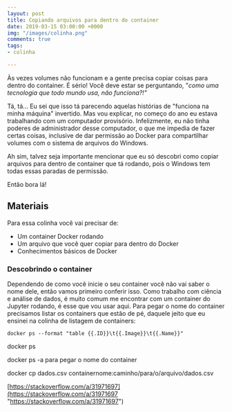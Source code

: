 ```yaml
---
layout: post
title: Copiando arquivos para dentro do container
date: 2019-03-15 03:00:00 +0000
img: "/images/colinha.png"
comments: true
tags:
- colinha

---
```

Às vezes volumes não funcionam e a gente precisa copiar coisas para dentro do container. É sério! Você deve estar se perguntando, "_como uma tecnologia que todo mundo usa, não funciona?!"_

Tá, tá... Eu sei que isso tá parecendo aquelas histórias de "funciona na minha máquina" invertido. Mas vou explicar, no começo do ano eu estava trabalhando com um computador provisório. Infelizmente, eu não tinha poderes de administrador desse computador, o que me impedia de fazer certas coisas, inclusive de dar permissão ao Docker para compartilhar volumes com o sistema de arquivos do Windows.

Ah sim, talvez seja importante mencionar que eu só descobri como copiar arquivos para dentro de container que tá rodando, pois o Windows tem todas essas paradas de permissão.

Então bora lá!

## Materiais

Para essa colinha você vai precisar de:

* Um container Docker rodando
* Um arquivo que você quer copiar para dentro do Docker
* Conhecimentos básicos de Docker

### Descobrindo o container

Dependendo de como você inicie o seu container você não vai saber o nome dele, então vamos primeiro conferir isso. Como trabalho com ciência e análise de dados, é muito comum me encontrar com um container do Jupyter rodando, é esse que vou usar aqui. Para pegar o nome do container precisamos listar os containers que estão de pé, daquele jeito que eu ensinei na colinha de listagem de containers:

    docker ps --format "table {{.ID}}\t{{.Image}}\t{{.Name}}"

docker ps

docker ps -a para pegar o nome do container

docker cp dados.csv containernome:caminho/para/o/arquivo/dados.csv

[https://stackoverflow.com/a/31971697](https://stackoverflow.com/a/31971697 "https://stackoverflow.com/a/31971697")